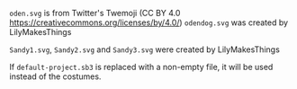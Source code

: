 `oden.svg` is from Twitter's Twemoji (CC BY 4.0 https://creativecommons.org/licenses/by/4.0/)
`odendog.svg` was created by LilyMakesThings

`Sandy1.svg`, `Sandy2.svg` and `Sandy3.svg` were created by LilyMakesThings

If `default-project.sb3` is replaced with a non-empty file, it will be used instead of the costumes.
